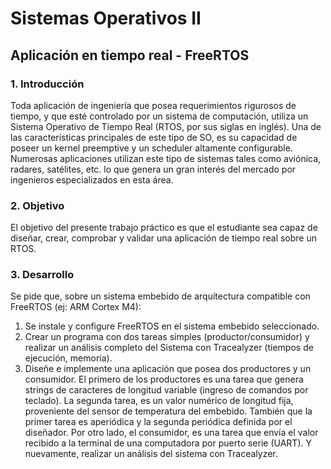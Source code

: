 # Sistemas Operativos II
## Aplicación en tiempo real - FreeRTOS

### 1. Introducción
Toda aplicación de ingeniería que posea requerimientos rigurosos de tiempo, y que esté controlado por un sistema de computación, utiliza un Sistema Operativo de Tiempo Real (RTOS, por sus siglas en inglés). Una de las características principales de este tipo de SO, es su capacidad de poseer un kernel preemptive y un scheduler altamente configurable. 
Numerosas aplicaciones utilizan este tipo de sistemas tales como aviónica, radares, satélites, etc. lo que genera un gran interés del mercado por ingenieros especializados en esta área.

### 2. Objetivo
El objetivo del presente trabajo práctico es que el estudiante sea capaz de diseñar, crear, comprobar y validar una aplicación de tiempo real sobre un RTOS.

### 3. Desarrollo
Se pide que, sobre un sistema embebido de arquitectura compatible con FreeRTOS (ej: ARM Cortex M4):
1. Se instale y configure FreeRTOS en el sistema embebido seleccionado.
2. Crear un programa con dos tareas simples (productor/consumidor) y realizar un análisis completo del Sistema con Tracealyzer (tiempos de ejecución, memoria).
3. Diseñe e implemente una aplicación que posea dos productores y un consumidor. El primero de los productores es una tarea que genera strings de caracteres de longitud variable (ingreso de comandos por teclado). La segunda tarea, es un valor numérico de longitud fija, proveniente del sensor de temperatura del embebido. También que la primer tarea es aperiódica y la segunda periódica definida por el diseñador. Por otro lado, el consumidor, es una tarea que envı́a el valor recibido a la
terminal de una computadora por puerto serie (UART). Y nuevamente, realizar un análisis del sistema con Tracealyzer.
